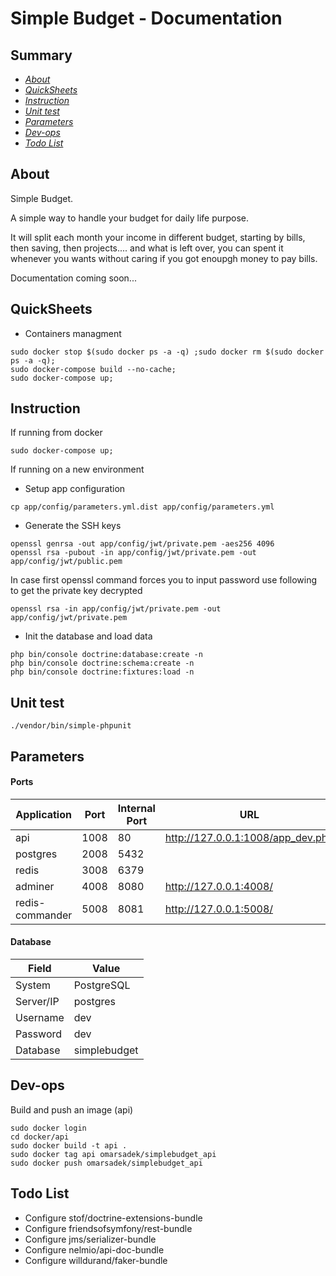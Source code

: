 # Simple Budget - Documentation

## Summary

- [*About*](#about)
- [*QuickSheets*](#quicksheets)
- [*Instruction*](#instruction)
- [*Unit test*](#unit-test)
- [*Parameters*](#parameters)
- [*Dev-ops*](#dev-ops)
- [*Todo List*](#todo-list)

## About

Simple Budget.

A simple way to handle your budget for daily life purpose.

It will split each month your income in different budget, starting by bills, then saving, then projects.... and what is left over, you can spent it whenever you wants without caring if you got enoupgh money to pay bills.

Documentation coming soon...

## QuickSheets

- Containers managment

```
sudo docker stop $(sudo docker ps -a -q) ;sudo docker rm $(sudo docker ps -a -q);
sudo docker-compose build --no-cache;
sudo docker-compose up;
```

## Instruction

If running from docker

```
sudo docker-compose up;
```

If running on a new environment

- Setup app configuration

```
cp app/config/parameters.yml.dist app/config/parameters.yml
```

- Generate the SSH keys

```
openssl genrsa -out app/config/jwt/private.pem -aes256 4096
openssl rsa -pubout -in app/config/jwt/private.pem -out app/config/jwt/public.pem
```

In case first openssl command forces you to input password use following to get the private key decrypted

```
openssl rsa -in app/config/jwt/private.pem -out app/config/jwt/private.pem
```

- Init the database and load data

```
php bin/console doctrine:database:create -n
php bin/console doctrine:schema:create -n
php bin/console doctrine:fixtures:load -n
```

## Unit test

```
./vendor/bin/simple-phpunit
```

## Parameters

#### Ports

| Application     | Port | Internal Port | URL                               |
|-----------------|------|---------------|-----------------------------------|
| api             | 1008 | 80            | http://127.0.0.1:1008/app_dev.php |
| postgres        | 2008 | 5432          |                                   |
| redis           | 3008 | 6379          |                                   |
| adminer         | 4008 | 8080          | http://127.0.0.1:4008/            |
| redis-commander | 5008 | 8081          | http://127.0.0.1:5008/            |

#### Database

| Field       | Value        |
|-------------|--------------|
| System      | PostgreSQL   |
| Server/IP   | postgres     |
| Username    | dev          |
| Password    | dev          |
| Database    | simplebudget |

## Dev-ops

Build and push an image (api)

```
sudo docker login
cd docker/api
sudo docker build -t api .
sudo docker tag api omarsadek/simplebudget_api
sudo docker push omarsadek/simplebudget_api
```

## Todo List

- Configure stof/doctrine-extensions-bundle
- Configure friendsofsymfony/rest-bundle
- Configure jms/serializer-bundle
- Configure nelmio/api-doc-bundle
- Configure willdurand/faker-bundle


